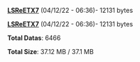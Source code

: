 [**LSReETX7**](/data/LSReETX7.txt) (04/12/22 - 06:36)- 12131 bytes

[**LSReETX7**](/data/LSReETX7.txt) (04/12/22 - 06:36)- 12131 bytes

**Total Datas**: 6466

**Total Size**: 37.12 MB / 37.1 MB